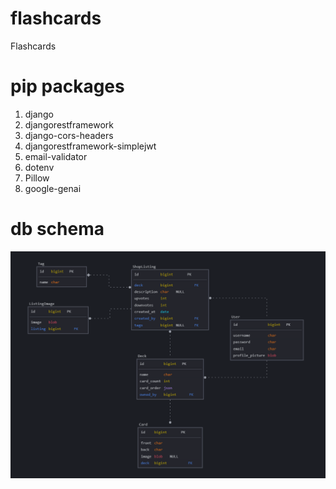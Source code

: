# flashcards
Flashcards

# pip packages
1. django
2. djangorestframework
3. django-cors-headers
4. djangorestframework-simplejwt
5. email-validator
6. dotenv
7. Pillow
8. google-genai

# db schema
![Database schema](flashcards_db.png)